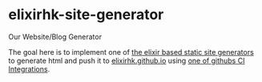 # elixirhk-site-generator
Our Website/Blog Generator

The goal here is to implement one of [the elixir based static site generators](https://github.com/h4cc/awesome-elixir#static-page-generation) to generate html and push it to [elixirhk.github.io](https://github.com/ElixirHK/elixirhk.github.io) using [one of githubs CI Integrations](https://github.com/marketplace/category/continuous-integration).




